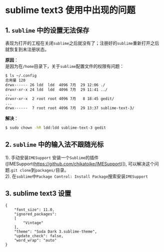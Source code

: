 # sublime text3 使用中出现的问题

## 1. `sublime` 中的设置无法保存
  表现为打开的工程在关闭`sublime`之后就没有了；注册好的`sublime`重新打开之后就恢复到未注册状态。         

**原因**：   
 是因为在`/home`目录下，关于`sublime`配置文件的权限有问题：       
```bash
$ ls ~/.config
总用量 120
drwx------ 26 ldd  ldd  4096 7月  29 12:06 ./
drwxr-xr-x 24 ldd  ldd  4096 7月  29 11:41 ../
...
drwxr-xr-x  2 root root 4096 7月   8 18:45 gedit/
...
drwx------  7 root root 4096 7月  29 13:37 sublime-text-3/
```

**解决**：
```bash
$ sudo chown -hR ldd:ldd sublime-text-3 gedit
```

## 2. `sublime` 中的输入法不跟随光标
1). 手动安装`IMESupport`
 安装一个`Sublime`的插件([IMESupport(https://github.com/chikatoike/IMESupport)]), 可以解决这个问题.`git clone`到`packages/`目录。          
2). 在`sublime`中`Package Control: Install Package`搜索安装`IMESupport`        


## 3. sublime text3 设置
```
{
	"font_size": 11.0,
	"ignored_packages":
	[
		"Vintage"
	],
	"theme": "Soda Dark 3.sublime-theme",
	"update_check": false,
	"word_wrap": "auto"
}

```